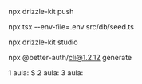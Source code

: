 <!-- Criar schema no BD -->

npx drizzle-kit push

<!-- Inserir os seeds -->

npx tsx --env-file=.env src/db/seed.ts

<!-- Verificar os dados com prisma studio -->

npx drizzle-kit studio

<!-- Gerar Schema de autenticação com o better-auth -->

npx @better-auth/cli@1.2.12 generate

<!-- Letras Certificado -->

1 aula: S
2 aula:
3 aula:
